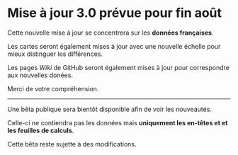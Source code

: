 # Mise à jour 3.0 prévue pour fin août

Cette nouvelle mise à jour se concentrera sur les **données françaises**.

Les cartes seront également mises à jour avec une nouvelle échelle pour mieux distinguer les différences.

Les pages *Wiki* de GitHub seront également mises à jour pour correspondre aux nouvelles donées.

Merci de votre compréhension.

***

Une bêta publique sera bientôt disponible afin de voir les nouveautés.

Celle-ci ne contiendra pas les données mais **uniquement les en-têtes et et les feuilles de calculs**.

Cette bêta reste sujette à des modifications.

